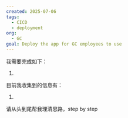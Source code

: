 ```yaml
---
created: 2025-07-06
tags:
  - CICD
  - deployment
org:
  - GC
goal: Deploy the app for GC employees to use
---
```


我需要完成如下：

1. 

目前我收集到的信息有：

1. 

请从头到尾帮我理清思路，step by step
